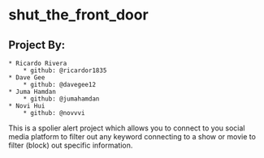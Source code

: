 # shut_the_front_door
## Project By:
    * Ricardo Rivera 
        * github: @ricardor1835
    * Dave Gee 
        * github: @davegee12
    * Juma Hamdan
        * github: @jumahamdan
    * Novi Hui
        * github: @novvvi

This is a spolier alert project which allows you to connect to you social media platform
to filter out any keyword connecting to a show or movie to filter (block) out specific information.
